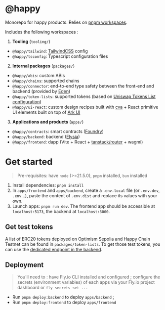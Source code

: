 # @happy

Monorepo for happy products. Relies on [pnpm workspaces](https://pnpm.io/workspaces).

Includes the following workspaces :

1. **Tooling** (`tooling/`)

- `@happy/tailwind`: [TailwindCSS](https://tailwindcss.com/) config
- `@happy/tsconfig`: Typescript configuration files

2. **Internal packages** (`packages/`)

- `@happy/abis`: custom ABIs
- `@happy/chains`: supported chains
- `@happy/connector`: end-to-end type safety between the front-end and backend (provided by [Eden](https://elysiajs.com/eden/overview.html))
- `@happy/token-lists`: supported tokens (based on [Uniswap Tokens List configuration](https://github.com/Uniswap/token-lists))
- `@happy/ui-react`: custom design recipes built with [cva](https://cva.style/docs) + React primitive UI elements built on top of [Ark UI](https://ark-ui.com/react/docs/overview/introduction)

3. **Applications and products** (`apps/`)

- `@happy/contracts`: smart contracts ([Foundry](https://book.getfoundry.sh/))
- `@happy/backend`: backend ([Elysia](https://elysiajs.com/))
- `@happy/frontend`: dapp (Vite + React + [tanstack/router](https://tanstack.com/router/latest) + wagmi)

# Get started

> Pre-requisites: have `node` (>=21.5.0), `pnpm` installed, `bun` installed

1. Install dependencies: `pnpm install`
2. In `apps/frontend` and `apps/backend`, create a `.env.local` file (or `.env.dev`, `.env`...), paste the content of `.env.dist` and replace its values with your own.
3. Launch apps: `pnpm run dev`. The frontend app should be accessible at `localhost:5173`, the backend at `localhost:3000`.

## Get test tokens

A list of ERC20 tokens deployed on Optimism Sepolia and Happy Chain Testnet can be found in `packages/token-lists`.
To get those test tokens, you can use the [dedicated endpoint in the backend](https://backend-misty-rain-4542.fly.dev/swagger#tag/default/POST/make-it-rain).

## Deployment

> You'll need to : have Fly.io CLI installed and configured ; configure the secrets (environment variables) of each apps via your Fly.io project dashboard or `fly secrets set ...`

- Run `pnpm deploy:backend` to deploy `apps/backend` ;
- Run `pnpm deploy:frontend` to deploy `apps/frontend`
